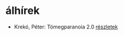 # álhírek

- Krekó, Péter: Tömegparanoia 2.0 [részletek](_details/Krek%C3%B3%2C%20P%C3%A9ter.md#id_1515)